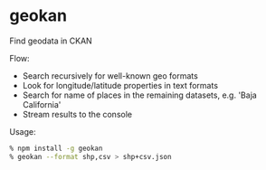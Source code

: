 # geokan

Find geodata in CKAN

Flow:

- Search recursively for well-known geo formats
- Look for longitude/latitude properties in text formats
- Search for name of places in the remaining datasets, e.g. 'Baja California'
- Stream results to the console

Usage:

```bash
% npm install -g geokan
% geokan --format shp,csv > shp+csv.json
```
